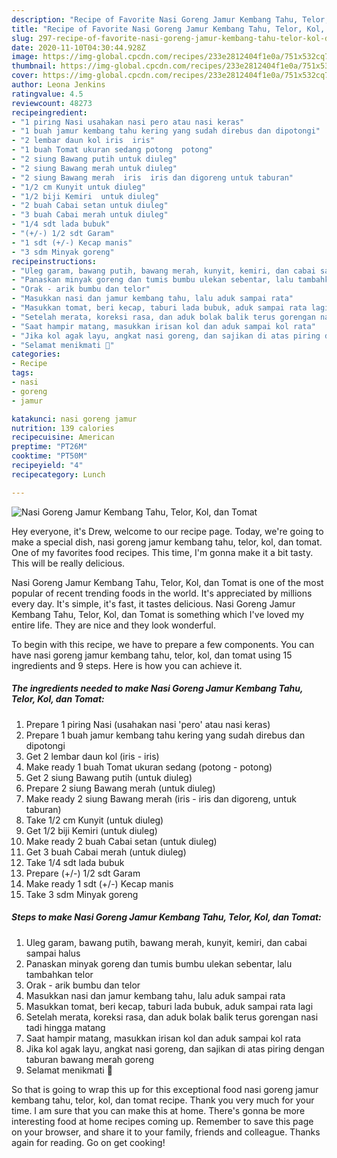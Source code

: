 ```yaml
---
description: "Recipe of Favorite Nasi Goreng Jamur Kembang Tahu, Telor, Kol, dan Tomat"
title: "Recipe of Favorite Nasi Goreng Jamur Kembang Tahu, Telor, Kol, dan Tomat"
slug: 297-recipe-of-favorite-nasi-goreng-jamur-kembang-tahu-telor-kol-dan-tomat
date: 2020-11-10T04:30:44.928Z
image: https://img-global.cpcdn.com/recipes/233e2812404f1e0a/751x532cq70/nasi-goreng-jamur-kembang-tahu-telor-kol-dan-tomat-foto-resep-utama.jpg
thumbnail: https://img-global.cpcdn.com/recipes/233e2812404f1e0a/751x532cq70/nasi-goreng-jamur-kembang-tahu-telor-kol-dan-tomat-foto-resep-utama.jpg
cover: https://img-global.cpcdn.com/recipes/233e2812404f1e0a/751x532cq70/nasi-goreng-jamur-kembang-tahu-telor-kol-dan-tomat-foto-resep-utama.jpg
author: Leona Jenkins
ratingvalue: 4.5
reviewcount: 48273
recipeingredient:
- "1 piring Nasi usahakan nasi pero atau nasi keras"
- "1 buah jamur kembang tahu kering yang sudah direbus dan dipotongi"
- "2 lembar daun kol iris  iris"
- "1 buah Tomat ukuran sedang potong  potong"
- "2 siung Bawang putih untuk diuleg"
- "2 siung Bawang merah untuk diuleg"
- "2 siung Bawang merah  iris  iris dan digoreng untuk taburan"
- "1/2 cm Kunyit untuk diuleg"
- "1/2 biji Kemiri  untuk diuleg"
- "2 buah Cabai setan untuk diuleg"
- "3 buah Cabai merah untuk diuleg"
- "1/4 sdt lada bubuk"
- "(+/-) 1/2 sdt Garam"
- "1 sdt (+/-) Kecap manis"
- "3 sdm Minyak goreng"
recipeinstructions:
- "Uleg garam, bawang putih, bawang merah, kunyit, kemiri, dan cabai sampai halus"
- "Panaskan minyak goreng dan tumis bumbu ulekan sebentar, lalu tambahkan telor"
- "Orak - arik bumbu dan telor"
- "Masukkan nasi dan jamur kembang tahu, lalu aduk sampai rata"
- "Masukkan tomat, beri kecap, taburi lada bubuk, aduk sampai rata lagi"
- "Setelah merata, koreksi rasa, dan aduk bolak balik terus gorengan nasi tadi hingga matang"
- "Saat hampir matang, masukkan irisan kol dan aduk sampai kol rata"
- "Jika kol agak layu, angkat nasi goreng, dan sajikan di atas piring dengan taburan bawang merah goreng"
- "Selamat menikmati 🤗"
categories:
- Recipe
tags:
- nasi
- goreng
- jamur

katakunci: nasi goreng jamur 
nutrition: 139 calories
recipecuisine: American
preptime: "PT26M"
cooktime: "PT50M"
recipeyield: "4"
recipecategory: Lunch

---
```



![Nasi Goreng Jamur Kembang Tahu, Telor, Kol, dan Tomat](https://img-global.cpcdn.com/recipes/233e2812404f1e0a/751x532cq70/nasi-goreng-jamur-kembang-tahu-telor-kol-dan-tomat-foto-resep-utama.jpg)

Hey everyone, it's Drew, welcome to our recipe page. Today, we're going to make a special dish, nasi goreng jamur kembang tahu, telor, kol, dan tomat. One of my favorites food recipes. This time, I'm gonna make it a bit tasty. This will be really delicious.

Nasi Goreng Jamur Kembang Tahu, Telor, Kol, dan Tomat is one of the most popular of recent trending foods in the world. It's appreciated by millions every day. It's simple, it's fast, it tastes delicious. Nasi Goreng Jamur Kembang Tahu, Telor, Kol, dan Tomat is something which I've loved my entire life. They are nice and they look wonderful.




To begin with this recipe, we have to prepare a few components. You can have nasi goreng jamur kembang tahu, telor, kol, dan tomat using 15 ingredients and 9 steps. Here is how you can achieve it.

<!--inarticleads1-->

##### The ingredients needed to make Nasi Goreng Jamur Kembang Tahu, Telor, Kol, dan Tomat:

1. Prepare 1 piring Nasi (usahakan nasi &#39;pero&#39; atau nasi keras)
1. Prepare 1 buah jamur kembang tahu kering yang sudah direbus dan dipotongi
1. Get 2 lembar daun kol (iris - iris)
1. Make ready 1 buah Tomat ukuran sedang (potong - potong)
1. Get 2 siung Bawang putih (untuk diuleg)
1. Prepare 2 siung Bawang merah (untuk diuleg)
1. Make ready 2 siung Bawang merah  (iris - iris dan digoreng, untuk taburan)
1. Take 1/2 cm Kunyit (untuk diuleg)
1. Get 1/2 biji Kemiri  (untuk diuleg)
1. Make ready 2 buah Cabai setan (untuk diuleg)
1. Get 3 buah Cabai merah (untuk diuleg)
1. Take 1/4 sdt lada bubuk
1. Prepare (+/-) 1/2 sdt Garam
1. Make ready 1 sdt (+/-) Kecap manis
1. Take 3 sdm Minyak goreng




<!--inarticleads2-->

##### Steps to make Nasi Goreng Jamur Kembang Tahu, Telor, Kol, dan Tomat:

1. Uleg garam, bawang putih, bawang merah, kunyit, kemiri, dan cabai sampai halus
1. Panaskan minyak goreng dan tumis bumbu ulekan sebentar, lalu tambahkan telor
1. Orak - arik bumbu dan telor
1. Masukkan nasi dan jamur kembang tahu, lalu aduk sampai rata
1. Masukkan tomat, beri kecap, taburi lada bubuk, aduk sampai rata lagi
1. Setelah merata, koreksi rasa, dan aduk bolak balik terus gorengan nasi tadi hingga matang
1. Saat hampir matang, masukkan irisan kol dan aduk sampai kol rata
1. Jika kol agak layu, angkat nasi goreng, dan sajikan di atas piring dengan taburan bawang merah goreng
1. Selamat menikmati 🤗




So that is going to wrap this up for this exceptional food nasi goreng jamur kembang tahu, telor, kol, dan tomat recipe. Thank you very much for your time. I am sure that you can make this at home. There's gonna be more interesting food at home recipes coming up. Remember to save this page on your browser, and share it to your family, friends and colleague. Thanks again for reading. Go on get cooking!
